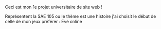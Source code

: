 Ceci est mon 1e projet universitaire de site web ! 

Représentent la SAE 105 ou le thème est une histoire j'ai choisit le début de celle de mon jeux préférer : Eve online
